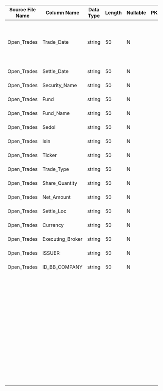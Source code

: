 |	Source File Name	|	Column Name	|	Data Type	|	Length	|	Nullable	|	PK	|	BK	|		|		|		|		|	Table Name	|	Target Table Name	|	Data Type	|	Length	|	Nullable	|	PK	|		|
|	---	|	---	|	---	|	---	|	---	|	---	|	---	|	---	|	---	|	---	|	---	|	---	|	---	|	---	|	---	|	---	|	---	|	---	|
|	Open_Trades	|	Trade_Date	|	string	|	50	|	N	|		|		|	Direct Move	|	Filter the record if FUND is NULL	|		|		|	FND_OPEN_TRADES	|	TRADE_DATE	|	varchar2	|	50	|	N	|	Y	|		|
|	Open_Trades	|	Settle_Date	|	string	|	50	|	N	|		|		|	Direct Move	|		|		|		|	FND_OPEN_TRADES	|	SETTLE_DATE	|	varchar2	|	50	|	N	|	Y	|		|
|	Open_Trades	|	Security_Name	|	string	|	50	|	N	|		|		|	Direct Move	|		|		|		|	FND_OPEN_TRADES	|	SECURITY_NAME	|	varchar2	|	50	|	Y	|	N	|		|
|	Open_Trades	|	Fund	|	string	|	50	|	N	|		|		|	Direct Move	|		|		|		|	FND_OPEN_TRADES	|	FUND	|	varchar2	|	50	|	Y	|	N	|		|
|	Open_Trades	|	Fund_Name	|	string	|	50	|	N	|		|		|	Direct Move	|		|		|		|	FND_OPEN_TRADES	|	FUND_NAME	|	varchar2	|	50	|	Y	|	N	|		|
|	Open_Trades	|	Sedol	|	string	|	50	|	N	|		|		|	Direct Move	|		|		|		|	FND_OPEN_TRADES	|	SEDOL	|	varchar2	|	50	|	Y	|	N	|		|
|	Open_Trades	|	Isin	|	string	|	50	|	N	|		|		|	Direct Move	|		|		|		|	FND_OPEN_TRADES	|	ISIN	|	varchar2	|	50	|	Y	|	N	|		|
|	Open_Trades	|	Ticker	|	string	|	50	|	N	|		|		|	Direct Move	|		|		|		|	FND_OPEN_TRADES	|	TICKER	|	varchar2	|	50	|	Y	|	N	|		|
|	Open_Trades	|	Trade_Type	|	string	|	50	|	N	|		|		|	Direct Move	|		|		|		|	FND_OPEN_TRADES	|	TRADE_TYPE	|	varchar2	|	50	|	Y	|	N	|		|
|	Open_Trades	|	Share_Quantity	|	string	|	50	|	N	|		|		|	Direct Move	|		|		|		|	FND_OPEN_TRADES	|	SHARE_QUANTITY	|	varchar2	|	50	|	Y	|	N	|		|
|	Open_Trades	|	Net_Amount	|	string	|	50	|	N	|		|		|	Direct Move	|		|		|		|	FND_OPEN_TRADES	|	NET_AMOUNT	|	varchar2	|	50	|	Y	|	N	|		|
|	Open_Trades	|	Settle_Loc	|	string	|	50	|	N	|		|		|	Direct Move	|		|		|		|	FND_OPEN_TRADES	|	SETTLE_LOC	|	varchar2	|	50	|	Y	|	N	|		|
|	Open_Trades	|	Currency	|	string	|	50	|	N	|		|		|	Direct Move	|		|		|		|	FND_OPEN_TRADES	|	CURRENCY	|	varchar2	|	50	|		|		|		|
|	Open_Trades	|	Executing_Broker	|	string	|	50	|	N	|		|		|	Direct Move	|		|		|		|	FND_OPEN_TRADES	|	EXECUTING_BROKER	|	varchar2	|	50	|		|		|		|
|	Open_Trades	|	ISSUER	|	string	|	50	|	N	|		|		|	Direct Move	|		|		|		|	FND_OPEN_TRADES	|	ISSUER	|	varchar2	|	50	|		|		|		|
|	Open_Trades	|	ID_BB_COMPANY	|	string	|	50	|	N	|		|		|	Direct Move	|		|		|		|	FND_OPEN_TRADES	|	ID_BB_COMPANY	|	varchar2	|	50	|		|		|		|
|		|		|		|		|		|		|		|		|		|		|		|		|		|		|		|		|		|		|
|		|		|		|		|		|		|		|		|		|		|		|		|		|		|		|		|		|		|
|		|		|		|		|		|		|		|		|		|		|		|		|		|		|		|		|		|		|
|		|		|		|		|		|		|		|		|		|		|		|		|		|		|		|		|		|		|
|		|		|		|		|		|		|		|		|		|		|		|		|		|		|		|		|		|		|
|		|		|		|		|		|		|		|		|		|		|		|		|		|		|		|		|		|		|
|		|		|		|		|		|		|		|		|		|		|		|		|		|		|		|		|		|		|
|		|		|		|		|		|		|		|		|		|		|		|		|		|		|		|		|		|		|
|		|		|		|		|		|		|		|		|		|		|		|		|		|		|		|		|		|		|
|		|		|		|		|		|		|		|		|		|		|		|		|		|		|		|		|		|		|
|		|		|		|		|		|		|		|		|		|		|		|		|		|		|		|		|		|		|
|		|		|		|		|		|		|		|		|		|		|		|		|		|		|		|		|		|		|
|		|		|		|		|		|		|		|		|		|		|		|		|		|		|		|		|		|		|
|		|		|		|		|		|		|		|		|		|		|		|		|		|		|		|		|		|		|
|		|		|		|		|		|		|		|		|		|		|		|		|		|		|		|		|		|		|
|		|		|		|		|		|		|		|		|		|		|		|		|		|		|		|		|		|		|
|		|		|		|		|		|		|		|		|		|		|		|		|		|		|		|		|		|		|
|		|		|		|		|		|		|		|		|		|		|		|		|		|		|		|		|		|		|
|		|		|		|		|		|		|		|		|		|		|		|		|		|		|		|		|		|		|
|		|		|		|		|		|		|		|		|		|		|		|		|		|		|		|		|		|		|
|		|		|		|		|		|		|		|		|		|		|		|		|		|		|		|		|		|		|
|		|		|		|		|		|		|		|		|		|		|		|		|		|		|		|		|		|		|
|		|		|		|		|		|		|		|		|		|		|		|		|		|		|		|		|		|		|
|		|		|		|		|		|		|		|		|		|		|		|		|		|		|		|		|		|		|
|		|		|		|		|		|		|		|		|		|		|		|		|		|		|		|		|		|		|
|		|		|		|		|		|		|		|		|		|		|		|		|		|		|		|		|		|		|
|		|		|		|		|		|		|		|		|		|		|		|		|		|		|		|		|		|		|
|		|		|		|		|		|		|		|		|		|		|		|		|		|		|		|		|		|		|
|		|		|		|		|		|		|		|		|		|		|		|		|		|		|		|		|		|		|
|		|		|		|		|		|		|		|		|		|		|		|		|		|		|		|		|		|		|
|		|		|		|		|		|		|		|		|		|		|		|		|		|		|		|		|		|		|
|		|		|		|		|		|		|		|		|		|		|		|		|		|		|		|		|		|		|
|		|		|		|		|		|		|		|		|		|		|		|		|		|		|		|		|		|		|
|		|		|		|		|		|		|		|		|		|		|		|		|		|		|		|		|		|		|
|		|		|		|		|		|		|		|		|		|		|		|		|		|		|		|		|		|		|
|		|		|		|		|		|		|		|		|		|		|		|		|		|		|		|		|		|		|
|		|		|		|		|		|		|		|		|		|		|		|		|		|		|		|		|		|		|
|		|		|		|		|		|		|		|		|		|		|		|		|		|		|		|		|		|		|
|		|		|		|		|		|		|		|		|		|		|		|		|		|		|		|		|		|		|
|		|		|		|		|		|		|		|		|		|		|		|		|		|		|		|		|		|		|
|		|		|		|		|		|		|		|		|		|		|		|		|		|		|		|		|		|		|
|		|		|		|		|		|		|		|		|		|		|		|		|		|		|		|		|		|		|
|		|		|		|		|		|		|		|		|		|		|		|		|		|		|		|		|		|		|
|		|		|		|		|		|		|		|		|		|		|		|		|		|		|		|		|		|		|
|		|		|		|		|		|		|		|		|		|		|		|		|		|		|		|		|		|		|
|		|		|		|		|		|		|		|		|		|		|		|		|		|		|		|		|		|		|
|		|		|		|		|		|		|		|		|		|		|		|		|		|		|		|		|		|		|
|		|		|		|		|		|		|		|		|		|		|		|		|		|		|		|		|		|		|
|		|		|		|		|		|		|		|		|		|		|		|		|		|		|		|		|		|		|
|		|		|		|		|		|		|		|		|		|		|		|		|		|		|		|		|		|		|
|		|		|		|		|		|		|		|		|		|		|		|		|		|		|		|		|		|		|
|		|		|		|		|		|		|		|		|		|		|		|		|		|		|		|		|		|		|
|		|		|		|		|		|		|		|		|		|		|		|		|		|		|		|		|		|		|
|		|		|		|		|		|		|		|		|		|		|		|		|		|		|		|		|		|		|
|		|		|		|		|		|		|		|		|		|		|		|		|		|		|		|		|		|		|
|		|		|		|		|		|		|		|		|		|		|		|		|		|		|		|		|		|		|
|		|		|		|		|		|		|		|		|		|		|		|		|		|		|		|		|		|		|
|		|		|		|		|		|		|		|		|		|		|		|		|		|		|		|		|		|		|
|		|		|		|		|		|		|		|		|		|		|		|		|		|		|		|		|		|		|
|		|		|		|		|		|		|		|		|		|		|		|		|		|		|		|		|		|		|
|		|		|		|		|		|		|		|		|		|		|		|		|		|		|		|		|		|		|
